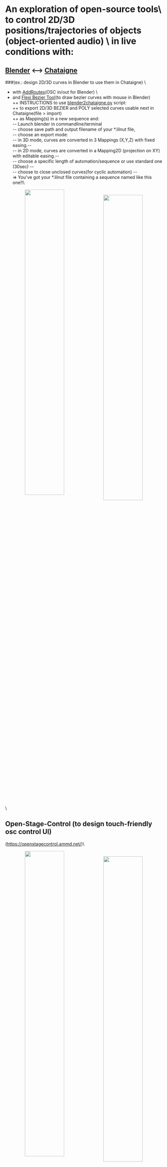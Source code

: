  #  An exploration of open-source tools\ to control 2D/3D positions/trajectories of objects (object-oriented audio) \ in live conditions with:
## [Blender](https://www.blender.org/) <--> [Chataigne](http://benjamin.kuperberg.fr/chataigne)
###(ex.: design 2D/3D curves in Blender to use them in Chataigne)  \
+  with [AddRoutes](http://www.jpfep.net/pages/addroutes/)(OSC in/out for Blender) \
+  and [Flexi Bezier Tool](https://github.com/shspage/blenderbezierutils)(to draw bezier curves with mouse in Blender)\
++ INSTRUCTIONS to use [blender2chataigne.py](../master/blender_files/blender_scripts) script:\
++ to export 2D/3D BEZIER and POLY selected curves usable next in Chataigne(file > import)\
++ as Mapping(s) in a new sequence and:\
    -- Launch blender in commandline/terminal\
    -- choose save path and output filename of your *.lilnut file,\
    -- choose an export mode:\
    -- in 3D mode, curves are converted in 3 Mappings (X,Y,Z) with fixed easing.--\
    -- in 2D mode, curves are converted in a Mapping2D (projection on XY) with editable easing.--\
    -- choose a specific length of automation/sequence or use standard one (30sec) --\
    -- choose to close unclosed curves(for cyclic automation) --\
    => You've got your *.lilnut file containing a sequence named like this one!!\
 
<p align="center">
<img style=" float:left; width:50%" src="https://user-images.githubusercontent.com/3625655/117938092-f36b4000-b306-11eb-8299-176251e8b213.png" width="45%">
&nbsp;
<img style=" float:left; width:50%" src="https://user-images.githubusercontent.com/3625655/117030296-c06dee80-acff-11eb-867e-792de90fc4b5.gif" width="45%">
</p>\

## Open-Stage-Control (to design touch-friendly osc control UI)
(https://openstagecontrol.ammd.net/)\
<p align="center">
<img style=" float:left; width:50%" src="https://user-images.githubusercontent.com/3625655/117117331-b8f62600-ad8f-11eb-8ab2-588eb42b116a.png" width="45%">
&nbsp;
<img style=" float:left; width:50%" src="https://user-images.githubusercontent.com/3625655/117154476-2ae46480-adbc-11eb-9979-6f24310feb0b.png" width="45%">
</p>\

## For HOLOPHONIX audio processor( by [AMADEUSLAB](http://amadeusaudio.fr) with IRCAM inside)
(http://holophonix.xyz/) and its designer (http://holophonix.xyz/designer/).\
<p align="center">
<img src="https://user-images.githubusercontent.com/3625655/117127100-f52f8380-ad9b-11eb-8428-a68ca44ecd5d.gif" width="45%">
</p>

